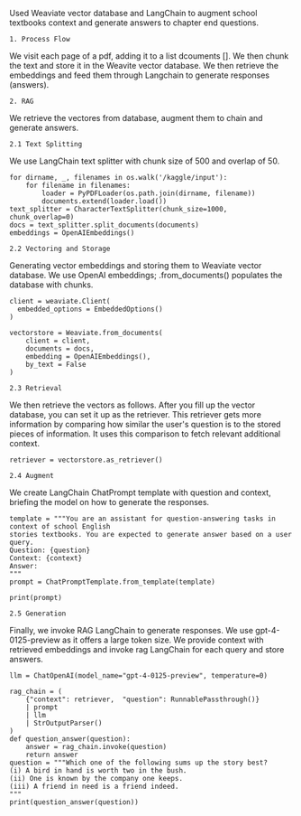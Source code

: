 Used Weaviate vector database and LangChain to augment school textbooks context and generate answers to chapter end questions.
```
1. Process Flow
```
We visit each page of a pdf, adding it to a list dcouments [].
We then chunk the text and store it in the Weavite vector database. We then retrieve the embeddings and feed them through Langchain to generate responses (answers).
```
2. RAG
```
We retrieve the vectores from database, augment them to chain and generate answers.
```
2.1 Text Splitting
```  
We use LangChain text splitter with chunk size of 500 and overlap of 50.
```
for dirname, _, filenames in os.walk('/kaggle/input'):
    for filename in filenames:
        loader = PyPDFLoader(os.path.join(dirname, filename))
        documents.extend(loader.load())
text_splitter = CharacterTextSplitter(chunk_size=1000, chunk_overlap=0)
docs = text_splitter.split_documents(documents)
embeddings = OpenAIEmbeddings()
```
```
2.2 Vectoring and Storage
```
Generating vector embeddings and storing them to Weaviate vector database. We use OpenAI embeddings; .from_documents() populates the database with chunks.
```
client = weaviate.Client(
  embedded_options = EmbeddedOptions()
)

vectorstore = Weaviate.from_documents(
    client = client,    
    documents = docs,
    embedding = OpenAIEmbeddings(),
    by_text = False
)
```
```
2.3 Retrieval
```
We then retrieve the vectors as follows. After you fill up the vector database, you can set it up as the retriever. This retriever gets more information by comparing how similar the user's question is to the stored pieces of information. It uses this comparison to fetch relevant additional context.
```
retriever = vectorstore.as_retriever()
```
```
2.4 Augment
```
We create LangChain ChatPrompt template with question and context, briefing the model on how to generate the responses. 
```
template = """You are an assistant for question-answering tasks in context of school English 
stories textbooks. You are expected to generate answer based on a user query.
Question: {question} 
Context: {context} 
Answer:
"""
prompt = ChatPromptTemplate.from_template(template)

print(prompt)
```
```
2.5 Generation
```
Finally, we invoke RAG LangChain to generate responses. We use gpt-4-0125-preview as it offers a large token size. We provide context with retrieved embeddings and invoke rag LangChain for each query and store answers.
```
llm = ChatOpenAI(model_name="gpt-4-0125-preview", temperature=0)

rag_chain = (
    {"context": retriever,  "question": RunnablePassthrough()} 
    | prompt 
    | llm
    | StrOutputParser() 
)
def question_answer(question):
    answer = rag_chain.invoke(question)
    return answer
question = """Which one of the following sums up the story best?
(i) A bird in hand is worth two in the bush.
(ii) One is known by the company one keeps.
(iii) A friend in need is a friend indeed.
"""
print(question_answer(question))
```
